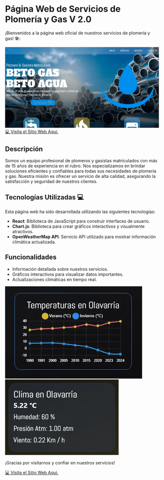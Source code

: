 # Página Web de Servicios de Plomería y Gas V 2.0

¡Bienvenidos a la página web oficial de nuestros servicios de plomería y gas! 🛠️💧

![Vista Previa](./public/web_preview.png)
[💻 Visita el Sitio Web Aqui.](https://eitansteven.github.io/beto-service)

## Descripción

Somos un equipo profesional de plomeros y gasistas matriculados con más de 15 años de experiencia en el rubro. Nos especializamos en brindar soluciones eficientes y confiables para todas sus necesidades de plomería y gas. Nuestra misión es ofrecer un servicio de alta calidad, asegurando la satisfacción y seguridad de nuestros clientes.

## Tecnologías Utilizadas 💻

Esta página web ha sido desarrollada utilizando las siguientes tecnologías:

- **React**: Biblioteca de JavaScript para construir interfaces de usuario.
- **Chart.js**: Biblioteca para crear gráficos interactivos y visualmente atractivos.
- **OpenWeatherMap API**: Servicio API utilizado para mostrar información climática actualizada.

## Funcionalidades

- Información detallada sobre nuestros servicios.
- Gráficos interactivos para visualizar datos importantes.
- Actualizaciones climáticas en tiempo real.

![Gráfico Chart.js](./public/graph_preview.webp)
![Datos Climáticos](./public/api_info_preview.webp)

¡Gracias por visitarnos y confiar en nuestros servicios!

[💻 Visita el Sitio Web Aqui.](https://eitansteven.github.io/beto-service)
